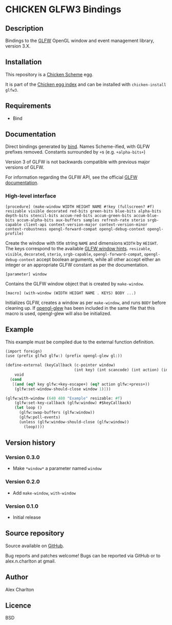 # CHICKEN GLFW3 Bindings

## Description
Bindings to the [GLFW](http://www.glfw.org/) OpenGL window and event management library, version 3.X.

## Installation
This repository is a [Chicken Scheme](http://call-cc.org/) egg.

It is part of the [Chicken egg index](http://wiki.call-cc.org/chicken-projects/egg-index-4.html) and can be installed with `chicken-install glfw3`.

## Requirements
* Bind

## Documentation
Direct bindings generated by [bind](http://wiki.call-cc.org/eggref/4/bind). Names Scheme-ified, with GLFW prefixes removed. Constants surrounded by `+`s (e.g. `+alpha-bits+`)

Version 3 of GLFW is not backwards compatible with previous major versions of GLFW.

For information regarding the GLFW API, see the official [GLFW documentation](http://www.glfw.org/documentation.html).

### High-level interface

    [procedure] (make-window WIDTH HEIGHT NAME #!key (fullscreen? #f) resizable visible decorated red-bits green-bits blue-bits alpha-bits depth-bits stencil-bits accum-red-bits accum-green-bits accum-blue-bits accum-alpha-bits aux-buffers samples refresh-rate sterio srgb-capable client-api context-version-major context-version-minor context-robustness opengl-forward-compat opengl-debug-context opengl-profile)

Create the window with title string `NAME` and dimensions `WIDTH` by `HEIGHT`. The keys correspond to the available [GLFW window hints](http://www.glfw.org/docs/latest/window.html#window_hints). `resizable`, `visible`, `decorated`, `sterio`, `srgb-capable`, `opengl-forward-compat`, `opengl-debug-context` accept boolean arguments, while all other accept either an integer or an appropriate GLFW constant as per the documentation.

    [parameter] window
Contains the GLFW window object that is created by `make-window`.

    [macro] (with-window (WIDTH HEIGHT NAME . KEYS) BODY ...)

Initializes GLFW, creates a window as per `make-window`, and runs `BODY` before cleaning up. If [opengl-glew](https://wiki.call-cc.org/eggref/4/opengl-glew) has been included in the same file that this macro is used, opengl-glew will also be initialized.


## Example
This example must be compiled due to the external function definition.

``` Scheme
(import foreign)
(use (prefix glfw3 glfw:) (prefix opengl-glew gl:))

(define-external (keyCallback (c-pointer window)
                              (int key) (int scancode) (int action) (int mods))
    void
  (cond
   [(and (eq? key glfw:+key-escape+) (eq? action glfw:+press+))
    (glfw:set-window-should-close window 1)]))

(glfw:with-window (640 480 "Example" resizable: #f)
    (glfw:set-key-callback (glfw:window) #$keyCallback)
    (let loop ()
      (glfw:swap-buffers (glfw:window))
      (glfw:poll-events)
      (unless (glfw:window-should-close (glfw:window))
        (loop))))
```

## Version history
### Version 0.3.0
* Make `*window*` a parameter named `window`

### Version 0.2.0
* Add `make-window`, `with-window`

### Version 0.1.0
* Initial release

## Source repository
Source available on [GitHub](https://github.com/AlexCharlton/glfw3-chicken).

Bug reports and patches welcome! Bugs can be reported via GitHub or to alex.n.charlton at gmail.

## Author
Alex Charlton

## Licence
BSD
